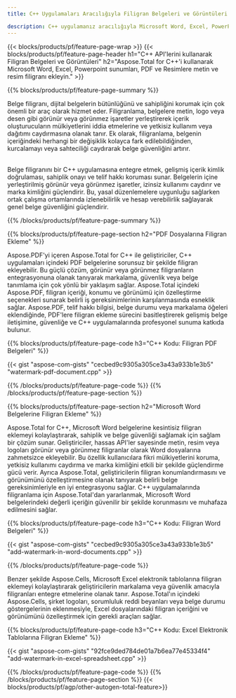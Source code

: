 ```yaml
---
title: C++ Uygulamaları Aracılığıyla Filigran Belgeleri ve Görüntüleri

description: C++ uygulamanız aracılığıyla Microsoft Word, Excel, PowerPoint, PDF ve Görseller dahil olmak üzere belgelere Metin ve Görüntü Filigranı ekleyin. Uygulama aracılığıyla çevrimiçi olarak ücretsiz metin veya resim filigranı ekleyin.
---
```


{{< blocks/products/pf/feature-page-wrap >}}
{{< blocks/products/pf/feature-page-header h1="C++ API'lerini kullanarak Filigran Belgeleri ve Görüntüleri" h2="Aspose.Total for C++'i kullanarak Microsoft Word, Excel, Powerpoint sunumları, PDF ve Resimlere metin ve resim filigranı ekleyin." >}}

{{% blocks/products/pf/feature-page-summary %}}

Belge filigranı, dijital belgelerin bütünlüğünü ve sahipliğini korumak için çok önemli bir araç olarak hizmet eder. Filigranlama, belgelere metin, logo veya desen gibi görünür veya görünmez işaretler yerleştirerek içerik oluşturucuların mülkiyetlerini iddia etmelerine ve yetkisiz kullanım veya dağıtımı caydırmasına olanak tanır. Ek olarak, filigranlama, belgenin içeriğindeki herhangi bir değişiklik kolayca fark edilebildiğinden, kurcalamayı veya sahteciliği caydırarak belge güvenliğini artırır. <br /><br />

Belge filigranını bir C++ uygulamasına entegre etmek, gelişmiş içerik kimlik doğrulaması, sahiplik onayı ve telif hakkı koruması sunar. Belgelerin içine yerleştirilmiş görünür veya görünmez işaretler, izinsiz kullanımı caydırır ve marka kimliğini güçlendirir. Bu, yasal düzenlemelere uygunluğu sağlarken ortak çalışma ortamlarında izlenebilirlik ve hesap verebilirlik sağlayarak genel belge güvenliğini güçlendirir.

{{% /blocks/products/pf/feature-page-summary  %}}


{{% blocks/products/pf/feature-page-section  h2="PDF Dosyalarına Filigran Ekleme" %}}

Aspose.PDF'yi içeren Aspose.Total for C++ ile geliştiriciler, C++ uygulamaları içindeki PDF belgelerine sorunsuz bir şekilde filigran ekleyebilir. Bu güçlü çözüm, görünür veya görünmez filigranların entegrasyonuna olanak tanıyarak markalama, güvenlik veya belge tanımlama için çok yönlü bir yaklaşım sağlar. Aspose.Total içindeki Aspose.PDF, filigran içeriği, konumu ve görünümü için özelleştirme seçenekleri sunarak belirli iş gereksinimlerinin karşılanmasında esneklik sağlar. Aspose.PDF, telif hakkı bilgisi, belge durumu veya markalama öğeleri eklendiğinde, PDF'lere filigran ekleme sürecini basitleştirerek gelişmiş belge iletişimine, güvenliğe ve C++ uygulamalarında profesyonel sunuma katkıda bulunur.

{{% blocks/products/pf/feature-page-code h3="C++ Kodu: Filigran PDF Belgeleri" %}}

{{< gist "aspose-com-gists" "cecbed9c9305a305ce3a43a933b1e3b5" "watermark-pdf-document.cpp" >}}

{{% /blocks/products/pf/feature-page-code  %}}
{{% /blocks/products/pf/feature-page-section %}}

{{% blocks/products/pf/feature-page-section  h2="Microsoft Word Belgelerine Filigran Ekleme" %}}

Aspose.Total for C++, Microsoft Word belgelerine kesintisiz filigran eklemeyi kolaylaştırarak, sahiplik ve belge güvenliği sağlamak için sağlam bir çözüm sunar. Geliştiriciler, hassas API'ler sayesinde metin, resim veya logoları görünür veya görünmez filigranlar olarak Word dosyalarına zahmetsizce ekleyebilir. Bu özellik kullanıcılara fikri mülkiyetlerini koruma, yetkisiz kullanımı caydırma ve marka kimliğini etkili bir şekilde güçlendirme gücü verir. Ayrıca Aspose.Total, geliştiricilerin filigran konumlandırmasını ve görünümünü özelleştirmesine olanak tanıyarak belirli belge gereksinimleriyle en iyi entegrasyonu sağlar. C++ uygulamalarında filigranlama için Aspose.Total'dan yararlanmak, Microsoft Word belgelerindeki değerli içeriğin güvenilir bir şekilde korunmasını ve muhafaza edilmesini sağlar.

{{% blocks/products/pf/feature-page-code h3="C++ Kodu: Filigran Word Belgeleri" %}}

{{< gist "aspose-com-gists" "cecbed9c9305a305ce3a43a933b1e3b5" "add-watermark-in-word-documents.cpp" >}}

{{% /blocks/products/pf/feature-page-code  %}}

Benzer şekilde Aspose.Cells, Microsoft Excel elektronik tablolarına filigran eklemeyi kolaylaştırarak geliştiricilerin markalama veya güvenlik amacıyla filigranları entegre etmelerine olanak tanır. Aspose.Total'ın içindeki Aspose.Cells, şirket logoları, sorumluluk reddi beyanları veya belge durumu göstergelerinin eklenmesiyle, Excel dosyalarındaki filigran içeriğini ve görünümünü özelleştirmek için gerekli araçları sağlar.

{{% blocks/products/pf/feature-page-code h3="C++ Kodu: Excel Elektronik Tablolarına Filigran Ekleme" %}}

{{< gist "aspose-com-gists" "92fce9ded784de01a7b6ea77e45334f4" "add-watermark-in-excel-spreadsheet.cpp" >}}

{{% /blocks/products/pf/feature-page-code  %}}
{{% /blocks/products/pf/feature-page-section %}}
{{< blocks/products/pf/agp/other-autogen-total-feature>}}